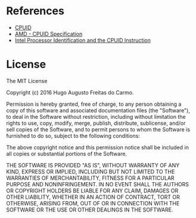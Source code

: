 # References

- [CPUID](https://en.wikipedia.org/wiki/CPUID)
- [AMD - CPUID Specification](http://support.amd.com/TechDocs/25481.pdf)
- [Intel Processor Identification and the CPUID Instruction](https://www.scss.tcd.ie/Jeremy.Jones/CS4021/processor-identification-cpuid-instruction-note.pdf)

# License

The MIT License

Copyright (c) 2016 Hugo Augusto Freitas do Carmo.

Permission is hereby granted, free of charge, to any person obtaining a copy of
this software and associated documentation files (the "Software"), to deal in
the Software without restriction, including without limitation the rights to
use, copy, modify, merge, publish, distribute, sublicense, and/or sell copies of
the Software, and to permit persons to whom the Software is furnished to do so,
subject to the following conditions:

The above copyright notice and this permission notice shall be included in all
copies or substantial portions of the Software.

THE SOFTWARE IS PROVIDED "AS IS", WITHOUT WARRANTY OF ANY KIND, EXPRESS OR
IMPLIED, INCLUDING BUT NOT LIMITED TO THE WARRANTIES OF MERCHANTABILITY, FITNESS
FOR A PARTICULAR PURPOSE AND NONINFRINGEMENT. IN NO EVENT SHALL THE AUTHORS OR
COPYRIGHT HOLDERS BE LIABLE FOR ANY CLAIM, DAMAGES OR OTHER LIABILITY, WHETHER
IN AN ACTION OF CONTRACT, TORT OR OTHERWISE, ARISING FROM, OUT OF OR IN
CONNECTION WITH THE SOFTWARE OR THE USE OR OTHER DEALINGS IN THE SOFTWARE.
